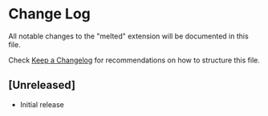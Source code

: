 # Change Log

All notable changes to the "melted" extension will be documented in this file.

Check [Keep a Changelog](http://keepachangelog.com/) for recommendations on how to structure this file.

## [Unreleased]

- Initial release
